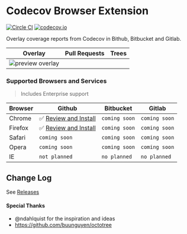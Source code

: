 Codecov Browser Extension
=========================

[![Circle CI](https://img.shields.io/circleci/project/codecov/browser-extension/master.svg)](https://circleci.com/gh/codecov/browser-extension) [![codecov.io](https://img.shields.io/codecov/c/github/codecov/browser-extension.svg)](https://codecov.io/github/codecov/browser-extension)

Overlay coverage reports from Codecov in Bithub, Bitbucket and Gitlab.

|                                                       **Overlay**                                                       | **Pull Requests** | **Trees** |
| :---------------------------------------------------------------------------------------------------------------------: | :---------------: | :-------: |
| ![preview overlay](https://cloud.githubusercontent.com/assets/2041757/6550771/026264e8-c660-11e4-8802-129e13ce18a3.png) |                   |           |


### Supported Browsers and Services
> Includes Enterprise support

| Browser |                   Github                   |   Bitbucket   |     Gitlab    |
| ------- | ------------------------------------------ | ------------- | ------------- |
| Chrome  | :white_check_mark: [Review and Install][0] | `coming soon` | `coming soon` |
| Firefox | :white_check_mark: [Review and Install][1] | `coming soon` | `coming soon` |
| Safari  | `coming soon`                              | `coming soon` | `coming soon` |
| Opera   | `coming soon`                              | `coming soon` | `coming soon` |
| IE      | `not planned`                              | `no planned`  | `no planned`  |

[0]: https://chrome.google.com/webstore/detail/codecov-extension/keefkhehidemnokodkdkejapdgfjmijf
[1]: https://addons.mozilla.org/en-US/firefox/addon/codecov-extension/


## Change Log
See [Releases](https://github.com/codecov/browser-extension/releases)

#### Special Thanks
- @ndahlquist for the inspiration and ideas
- https://github.com/buunguyen/octotree
